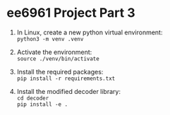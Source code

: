 # ee6961 Project Part 3

1) In Linux, create a new python virtual environment:  
`python3 -m venv .venv`

2) Activate the environment:  
`source ./venv/bin/activate`

3) Install the required packages:  
`pip install -r requirements.txt`

4) Install the modified decoder library:  
`cd decoder`  
`pip install -e .`
